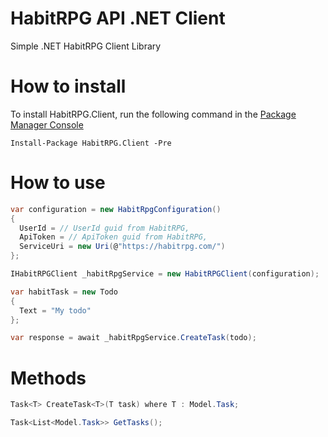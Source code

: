 HabitRPG API .NET Client
==========================

Simple .NET HabitRPG Client Library

# How to install

To install HabitRPG.Client, run the following command in the [Package Manager Console](https://www.nuget.org/packages/HabitRPG.Client/)

```
Install-Package HabitRPG.Client -Pre
```

# How to use

```cs
var configuration = new HabitRpgConfiguration()
{
  UserId = // UserId guid from HabitRPG,
  ApiToken = // ApiToken guid from HabitRPG,
  ServiceUri = new Uri(@"https://habitrpg.com/")
};

IHabitRPGClient _habitRpgService = new HabitRPGClient(configuration);

var habitTask = new Todo
{
  Text = "My todo" 
};

var response = await _habitRpgService.CreateTask(todo);
```

# Methods

```cs
Task<T> CreateTask<T>(T task) where T : Model.Task;

Task<List<Model.Task>> GetTasks();
```
